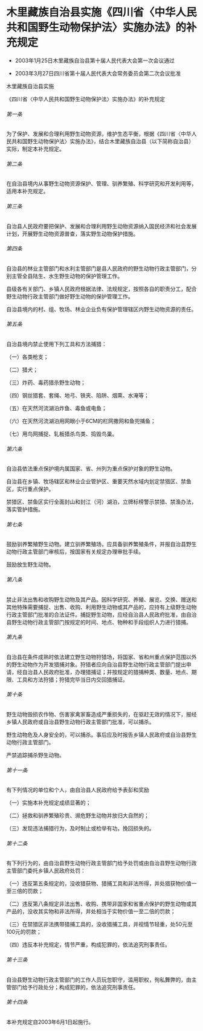 # 木里藏族自治县实施《四川省〈中华人民共和国野生动物保护法〉实施办法》的补充规定

- 2003年1月25日木里藏族自治县第十届人民代表大会第一次会议通过

- 2003年3月27日四川省第十届人民代表大会常务委员会第二次会议批准

<!-- INFO END -->

木里藏族自治县实施

《四川省〈中华人民共和国野生动物保护法〉实施办法》的补充规定

###### 第一条

为了保护、发展和合理利用野生动物资源，维护生态平衡，根据《四川省〈中华人民共和国野生动物保护法〉实施办法》，结合木里藏族自治县（以下简称自治县）实际，制定本补充规定。

###### 第二条

在自治县境内从事野生动物资源保护、管理、驯养繁殖、科学研究和开发利用等，适用本补充规定。

###### 第三条

自治县人民政府要把保护、发展和合理利用野生动物资源纳入国民经济和社会发展计划，开展野生动物资源普查，落实野生动物保护措施。

###### 第四条

自治县的林业主管部门和水利主管部门是县人民政府的野生动物行政主管部门，分别主管全县陆生、水生野生动物的保护管理工作。

县级各有关部门、乡镇人民政府根据法律、法规规定，按照各自的职责分工，配合野生动物行政主管部门做好野生动物的保护管理工作。

自治县境内的村、组、牧场、林业企业负有保护管理辖区内野生动物资源的责任。

###### 第五条

自治县境内禁止使用下列工具和方法捕猎：

（一）各类枪支；

（二）猎犬；

（三）炸药、毒药猎杀野生动物；

（四）钢丝猎套、套绳、地弓、铁夹、陷阱、烟熏、水淹等；

（五）在天然河流湖泊炸鱼、毒鱼或电鱼；

（六）在天然河流湖泊用网眼小于6CM的栏网撒网和鱼兜捕鱼；

（七）用鸟网捕捉、轧板猎杀鸟类、捣毁鸟巢。

###### 第六条

自治县依法重点保护境内属国家、省、州列为重点保护对象的野生动物。

自治县在乡镇、牧场辖区和林业企业管护区、重要天然水域内划定禁猎区、禁鱼区，实行重点保护。

禁猎区、禁鱼区实行全面封山和封江（河）湖泊，立牌标榜警示禁猎、禁渔办法，落实管护措施。

###### 第七条

鼓励驯养繁殖野生动物。建立驯养繁殖场，应具备驯养繁殖条件，并报自治县野生动物行政主管部门审核后，按国家有关规定办理审批手续。

鼓励放生野生动物。

###### 第八条

禁止非法出售和收购野生动物及其产品。因科学研究、养殖、展览、交换、赠送和其他特殊需要捕捉、出售、收购、利用野生动物或其产品的，应持有上级野生动物行政主管部门批准的合法证件。捕捉野生动物，应经自治县人民政府批准，由自治县野生动物行政主管部门按规定的时间、地点、物种和手段组织人力进行猎捕。

###### 第九条

自治县在条件成熟时依法建立野生动物狩猎场，将国家、省和州重点保护范围以外的野生动物作为开发猎捕对象。狩猎者应向自治县野生动物行政主管部门提出申请，经自治县人民政府批准，办理猎捕证；并按规定的猎捕种类、数量、地点、期限、工具和方法狩猎；狩猎完毕当日内交回猎捕证。

###### 第十条

野生动物毁损农作物、伤害家禽家畜造成严重损失的，在驱赶无效的情况下，报经乡镇人民政府或自治县野生动物行政主管部门批准，可以捕杀。

野生动物危及人身安全的，可以捕杀。事后应及时报告乡镇人民政府或自治县野生动物行政主管部门。

严禁追踪捕杀野生动物。

###### 第十一条

有下列情况的单位和个人，由自治县人民政府给予表彭和奖励

（一）实施本补充规定成绩显著的；

（二）拯救和驯养繁殖珍贵、濒危野生动物并放归大自然的；

（三）发现违法捕猎行为，及时制止或检举有功，挽回损失的。

###### 第十二条

有下列行为的，由自治县野生动物行政主管部门给予处罚或由自治县野生动物行政主管部门委托乡镇人民政府处罚：

（一）违反第五条规定的，没收猎获物、猎捕工具和非法所得，并处猎获物价值一至三倍的罚款；

（二）违反第八条规定非法出售、收购、携带非国家和省重点保护的野生动物或其产品的，没收其实物和非法所得，并处相当于实物价值一至二倍的罚款；

（三）在禁猎区非法携带猎捕工具的，没收猎捕工具，并视情节轻重，处50元至100元的罚款；

（四）违反本补充规定，情节严重，构成犯罪的，依法追究刑事责任。

###### 第十三条

自治县野生动物行政主管部门的工作人员玩忽职守，滥用职权，徇私舞弊的，由主管部门给予行政处分；构成犯罪的，依法追究刑事责任。

###### 第十四条

本补充规定自2003年6月1日起施行。
